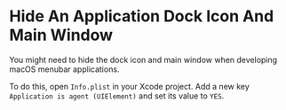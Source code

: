 # Hide An Application Dock Icon And Main Window

You might need to hide the dock icon and main window when developing macOS menubar applications.

To do this, open `Info.plist` in your Xcode project. Add a new key `Application is agent (UIElement)` and set its value to `YES`.
